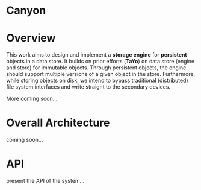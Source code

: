 Canyon
================

# Overview

This work aims to design and implement a **storage engine** for **persistent** objects in a data store. It builds on prior efforts (__TaYo__) on data store (engine and store) for immutable objects. Through persistent objects, the engine should support multiple versions of a given object in the store. Furthermore, while storing objects on disk, we intend to bypass traditional (distributed) file system interfaces and write straight to the secondary devices.

More coming soon...

# Overall Architecture
coming soon...

# API
present the API of the system...
